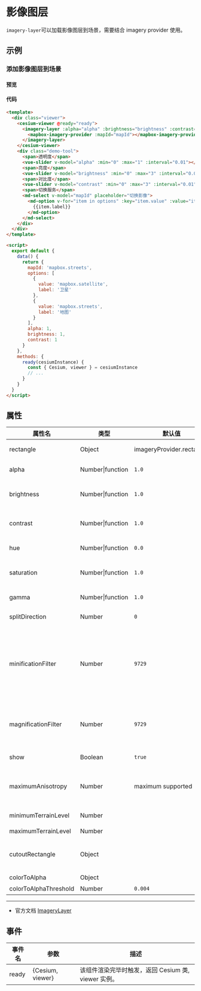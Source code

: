 # 影像图层

`imagery-layer`可以加载影像图层到场景，需要结合 imagery provider 使用。

## 示例

### 添加影像图层到场景

#### 预览

<doc-preview>
  <template>
    <div class="viewer">
      <cesium-viewer @ready="ready">
       <imagery-layer :alpha="alpha" :brightness="brightness" :contrast="contrast">
        <mapbox-imagery-provider :mapId="mapId"></mapbox-imagery-provider>
       </imagery-layer>
      </cesium-viewer>
      <div class="demo-tool">
        <span>透明度</span>
        <vue-slider v-model="alpha" :min="0" :max="1" :interval="0.01"  ></vue-slider>
        <span>亮度</span>
        <vue-slider v-model="brightness" :min="0" :max="3" :interval="0.01"  ></vue-slider>
        <span>对比度</span>
        <vue-slider v-model="contrast" :min="0" :max="3" :interval="0.01"  ></vue-slider>
        <span>切换服务</span>
        <md-select v-model="mapId" placeholder="切换影像">
          <md-option
            v-for="item in options"
            :key="item.value"
            :value="item.value">
            {{item.label}}
          </md-option>
        </md-select>
      </div>
    </div>
  </template>

  <script>
    export default {
      data () {
        return {
          mapId: 'mapbox.streets',
          options: [{
            value: 'mapbox.satellite',
            label: '卫星'
          }, {
            value: 'mapbox.streets',
            label: '地图'
          }],
          alpha: 1,
          brightness: 1,
          contrast: 1
        }
      },
      methods: {
        ready (cesiumInstance) {
          const {Cesium, viewer} = cesiumInstance
          // ...
        }
      }
    }
  </script>
</doc-preview>

#### 代码

```html
<template>
  <div class="viewer">
    <cesium-viewer @ready="ready">
      <imagery-layer :alpha="alpha" :brightness="brightness" :contrast="contrast">
        <mapbox-imagery-provider :mapId="mapId"></mapbox-imagery-provider>
      </imagery-layer>
    </cesium-viewer>
    <div class="demo-tool">
      <span>透明度</span>
      <vue-slider v-model="alpha" :min="0" :max="1" :interval="0.01"></vue-slider>
      <span>亮度</span>
      <vue-slider v-model="brightness" :min="0" :max="3" :interval="0.01"></vue-slider>
      <span>对比度</span>
      <vue-slider v-model="contrast" :min="0" :max="3" :interval="0.01"></vue-slider>
      <span>切换服务</span>
      <md-select v-model="mapId" placeholder="切换影像">
        <md-option v-for="item in options" :key="item.value" :value="item.value">
          {{item.label}}
        </md-option>
      </md-select>
    </div>
  </div>
</template>

<script>
  export default {
    data() {
      return {
        mapId: 'mapbox.streets',
        options: [
          {
            value: 'mapbox.satellite',
            label: '卫星'
          },
          {
            value: 'mapbox.streets',
            label: '地图'
          }
        ],
        alpha: 1,
        brightness: 1,
        contrast: 1
      }
    },
    methods: {
      ready(cesiumInstance) {
        const { Cesium, viewer } = cesiumInstance
        // ...
      }
    }
  }
</script>
```

## 属性

<!-- prettier-ignore -->
| 属性名 | 类型 | 默认值 | 描述 |
| ------------------- | -------------------------- | --------------------------------- | -------------------------------------------------- |
| rectangle | Object | imageryProvider.rectangle | `optional`图层的矩形范围,此矩形限制了影像可见范围。 |
| alpha | Number\|function | `1.0` | `optional`图层透明度值，取值范围为 0.0~1.0。 |
| brightness | Number\|function | `1.0`| `optional`图层亮度值。值为 1.0 表示使用原图；值大于 1.0 时图像将变亮；值小于 1.0 时图像将变暗。 |
| contrast | Number\|function | `1.0` | `optional`图层对比度。值为 1.0 表示使用原图；值大于 1.0 表示增加对比度；值小于 1.0 表示降低对比度。 |
| hue | Number\|function | `0.0` | `optional`图层色调。值为 0.0 表示使用原图。 |
| saturation | Number\|function | `1.0` | `optional`图层饱和度。值为 1.0 表示使用原图；值大于 1.0 表示增加饱和度；值小于 1.0 表示降低饱和度。 |
| gamma | Number\|function | `1.0` | `optional`图层伽马校正。值为 1.0 表示使用原图。 |
| splitDirection | Number | `0` | `optional`指定影像图层分割方向。 **LEFT: -1, NONE: 0, RIGHT: 1** |
| minificationFilter | Number | `9729` | `optional` 指定图层纹理缩小过滤器。 可能的值是 TextureMinificationFilter.LINEAR 和 TextureMinificationFilter.NEAREST。**NEAREST: 9728, LINEAR: 9729, NEAREST_MIPMAP_NEAREST: 9984, LINEAR_MIPMAP_NEAREST: 9985, NEAREST_MIPMAP_LINEAR: 9986, NEAREST_MIPMAP_NEAREST: 9984** |
| magnificationFilter | Number | `9729` | `optional` 指定图层纹理缩小过滤器。 可能的值是 TextureMagnificationFilter.LINEAR 和 TextureMagnificationFilter.NEAREST。 **NEAREST: 9728, LINEAR: 9729** |
| show | Boolean | `true` | `optional` 指定图层是否显示，如果显示图层，则为 true; 否则，false。 |
| maximumAnisotropy | Number | maximum supported | `optional` 指定纹理过滤的最大各向异性级别。 如果未指定此参数，则将使用 WebGL 堆栈支持的最大各向异性。 较大的值使图像在水平视图中看起来更好。 |
| minimumTerrainLevel | Number | | `optional`最小地形细节层次。level 0 是最小细节层次。 |
| maximumTerrainLevel | Number | | `optional`最大地形细节层次。 |
| cutoutRectangle | Object | | `optional` 指定裁剪此影像图层的矩形范围。 **结构：{ west: number, south: number, east: number, north: number }** |
| colorToAlpha | Object | |`optional` 指定透明时的颜色。|
| colorToAlphaThreshold | Number | `0.004` |`optional` 颜色到alpha的阈值。|

---

- 官方文档 [ImageryLayer](https://cesiumjs.org/Cesium/Build/Documentation/ImageryLayer.html)

## 事件

| 事件名 | 参数             | 描述                                                |
| ------ | ---------------- | --------------------------------------------------- |
| ready  | {Cesium, viewer} | 该组件渲染完毕时触发，返回 Cesium 类, viewer 实例。 |
